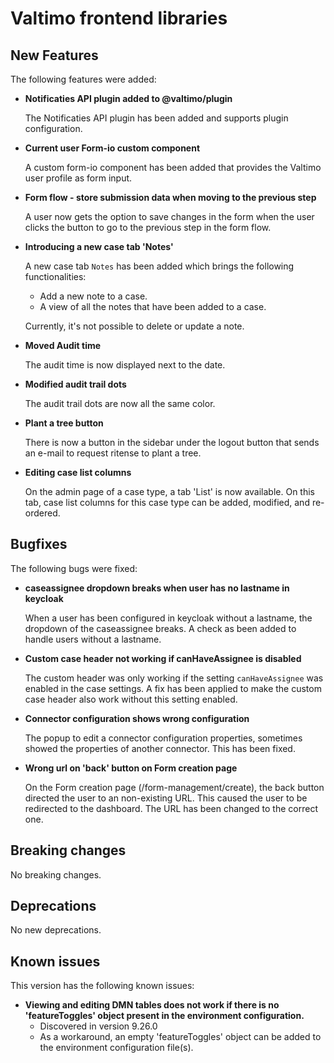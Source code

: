 # Valtimo frontend libraries

## New Features

The following features were added:

*   **Notificaties API plugin added to @valtimo/plugin**

    The Notificaties API plugin has been added and supports plugin configuration.
*   **Current user Form-io custom component**

    A custom form-io component has been added that provides the Valtimo user profile as form input.
*   **Form flow - store submission data when moving to the previous step**

    A user now gets the option to save changes in the form when the user clicks the button to go to the previous step in the form flow.
*   **Introducing a new case tab 'Notes'**

    A new case tab `Notes` has been added which brings the following functionalities:

    * Add a new note to a case.
    * A view of all the notes that have been added to a case.

    Currently, it's not possible to delete or update a note.
*   **Moved Audit time**

    The audit time is now displayed next to the date.
*   **Modified audit trail dots**

    The audit trail dots are now all the same color.
*   **Plant a tree button**

    There is now a button in the sidebar under the logout button that sends an e-mail to request ritense to plant a tree.
*   **Editing case list columns**

    On the admin page of a case type, a tab 'List' is now available. On this tab, case list columns for this case type can be added, modified, and re-ordered.

## Bugfixes

The following bugs were fixed:

*   **caseassignee dropdown breaks when user has no lastname in keycloak**

    When a user has been configured in keycloak without a lastname, the dropdown of the caseassignee breaks. A check as been added to handle users without a lastname.
*   **Custom case header not working if canHaveAssignee is disabled**

    The custom header was only working if the setting `canHaveAssignee` was enabled in the case settings. A fix has been applied to make the custom case header also work without this setting enabled.
*   **Connector configuration shows wrong configuration**

    The popup to edit a connector configuration properties, sometimes showed the properties of another connector. This has been fixed.
*   **Wrong url on 'back' button on Form creation page**

    On the Form creation page (/form-management/create), the back button directed the user to an non-existing URL. This caused the user to be redirected to the dashboard. The URL has been changed to the correct one.

## Breaking changes

No breaking changes.

## Deprecations

No new deprecations.

## Known issues

This version has the following known issues:

* **Viewing and editing DMN tables does not work if there is no 'featureToggles' object present in the environment configuration.**
  * Discovered in version 9.26.0
  * As a workaround, an empty 'featureToggles' object can be added to the environment configuration file(s).
